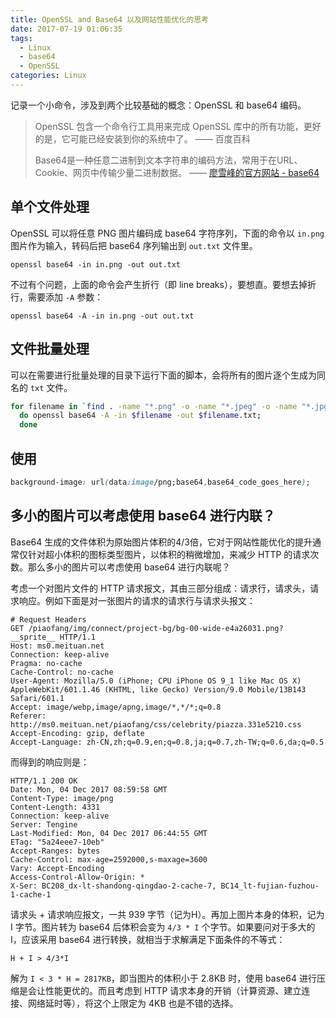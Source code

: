 ```yaml
---
title: OpenSSL and Base64 以及网站性能优化的思考
date: 2017-07-19 01:06:35
tags:
  - Linux
  - base64
  - OpenSSL
categories: Linux
---
```


记录一个小命令，涉及到两个比较基础的概念：OpenSSL 和 base64 编码。

> OpenSSL 包含一个命令行工具用来完成 OpenSSL 库中的所有功能，更好的是，它可能已经安装到你的系统中了。
> —— 百度百科
>
> Base64是一种任意二进制到文本字符串的编码方法，常用于在URL、Cookie、网页中传输少量二进制数据。
> —— [廖雪峰的官方网站 - base64](https://www.liaoxuefeng.com/wiki/001374738125095c955c1e6d8bb493182103fac9270762a000/001399413803339f4bbda5c01fc479cbea98b1387390748000)

<!-- more -->

## 单个文件处理

OpenSSL 可以将任意 PNG 图片编码成 base64 字符序列，下面的命令以 `in.png` 图片作为输入，转码后把 base64 序列输出到 `out.txt` 文件里。

```
openssl base64 -in in.png -out out.txt
```

不过有个问题，上面的命令会产生折行（即 line breaks），要想直。要想去掉折行，需要添加 `-A` 参数：

```
openssl base64 -A -in in.png -out out.txt
```

## 文件批量处理

可以在需要进行批量处理的目录下运行下面的脚本，会将所有的图片逐个生成为同名的 `txt` 文件。

```bash
for filename in `find . -name "*.png" -o -name "*.jpeg" -o -name "*.jpg" -o -name "*.gif"`;
  do openssl base64 -A -in $filename -out $filename.txt;
  done
```

## 使用

```css
background-image: url(data:image/png;base64,base64_code_goes_here);
```

## 多小的图片可以考虑使用 base64 进行内联？

Base64 生成的文件体积为原始图片体积的4/3倍，它对于网站性能优化的提升通常仅针对超小体积的图标类型图片，以体积的稍微增加，来减少 HTTP 的请求次数。那么多小的图片可以考虑使用 base64 进行内联呢？

考虑一个对图片文件的 HTTP 请求报文，其由三部分组成：请求行，请求头，请求响应。例如下面是对一张图片的请求的请求行与请求头报文：

```http
# Request Headers
GET /piaofang/img/connect/project-bg/bg-00-wide-e4a26031.png?__sprite__ HTTP/1.1
Host: ms0.meituan.net
Connection: keep-alive
Pragma: no-cache
Cache-Control: no-cache
User-Agent: Mozilla/5.0 (iPhone; CPU iPhone OS 9_1 like Mac OS X) AppleWebKit/601.1.46 (KHTML, like Gecko) Version/9.0 Mobile/13B143 Safari/601.1
Accept: image/webp,image/apng,image/*,*/*;q=0.8
Referer: http://ms0.meituan.net/piaofang/css/celebrity/piazza.331e5210.css
Accept-Encoding: gzip, deflate
Accept-Language: zh-CN,zh;q=0.9,en;q=0.8,ja;q=0.7,zh-TW;q=0.6,da;q=0.5
```

而得到的响应则是：

```
HTTP/1.1 200 OK
Date: Mon, 04 Dec 2017 08:59:58 GMT
Content-Type: image/png
Content-Length: 4331
Connection: keep-alive
Server: Tengine
Last-Modified: Mon, 04 Dec 2017 06:44:55 GMT
ETag: "5a24eee7-10eb"
Accept-Ranges: bytes
Cache-Control: max-age=2592000,s-maxage=3600
Vary: Accept-Encoding
Access-Control-Allow-Origin: *
X-Ser: BC208_dx-lt-shandong-qingdao-2-cache-7, BC14_lt-fujian-fuzhou-1-cache-1
```

请求头 + 请求响应报文，一共 939 字节（记为H）。再加上图片本身的体积，记为 I 字节。图片转为 base64 后体积会变为 `4/3 * I` 个字节。如果要问对于多大的 I，应该采用 base64 进行转换，就相当于求解满足下面条件的不等式：

```
H + I > 4/3*I
```

解为 `I < 3 * H = 2817KB`，即当图片的体积小于 2.8KB 时，使用 base64 进行压缩是会让性能更优的。而且考虑到 HTTP 请求本身的开销（计算资源、建立连接、网络延时等），将这个上限定为 4KB 也是不错的选择。
